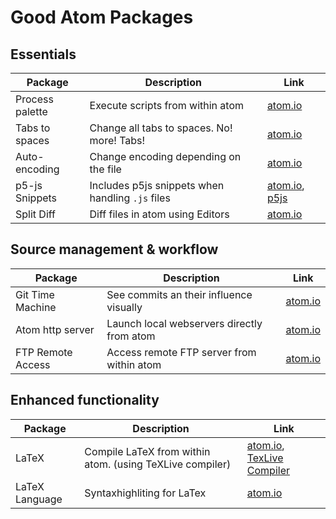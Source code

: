# Good Atom Packages

## Essentials

Package | Description | Link
--- | --- | ---
Process palette | Execute scripts from within atom                 | [atom.io](https://atom.io/packages/process-palette)
Tabs to spaces  | Change all tabs to spaces. No! more! Tabs!       | [atom.io](https://atom.io/packages/tabs-to-spaces)
Auto-encoding   | Change encoding depending on the file            | [atom.io](https://atom.io/packages/auto-encoding)
p5-js Snippets  | Includes p5js snippets when handling `.js` files | [atom.io](https://atom.io/packages/p5js-snippets), [p5js](https://p5js.org/)
Split Diff      | Diff files in atom using Editors                 | [atom.io](https://atom.io/packages/split-diff)


## Source management & workflow

Package | Description | Link
--- | --- | ---
Git Time Machine  | See commits an their influence visually    | [atom.io](https://atom.io/packages/auto-encoding)
Atom http server  | Launch local webservers directly from atom | [atom.io](https://atom.io/packages/atom-live-server)
FTP Remote Access | Access remote FTP server from within atom  | [atom.io](https://atom.io/packages/ftp-remote-edit)

## Enhanced functionality

Package | Description | Link
--- | --- | ---
LaTeX             | Compile LaTeX from within atom. (using TeXLive compiler) | [atom.io](https://atom.io/packages/latex), [TexLive Compiler](https://www.tug.org/texlive/)
LaTeX Language    | Syntaxhighliting for LaTex                               | [atom.io](https://atom.io/packages/language-latex)
